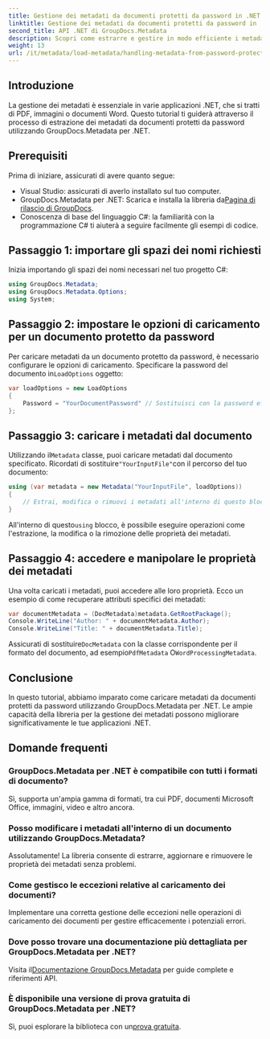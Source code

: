 ```yaml
---
title: Gestione dei metadati da documenti protetti da password in .NET
linktitle: Gestione dei metadati da documenti protetti da password in .NET
second_title: API .NET di GroupDocs.Metadata
description: Scopri come estrarre e gestire in modo efficiente i metadati da documenti protetti da password utilizzando GroupDocs.Metadata per .NET. Questo tutorial completo copre i passaggi essenziali, tra cui l'impostazione delle opzioni di caricamento e l'accesso alle proprietà dei metadati.
weight: 13
url: /it/metadata/load-metadata/handling-metadata-from-password-protected-document/
---
```

## Introduzione

La gestione dei metadati è essenziale in varie applicazioni .NET, che si tratti di PDF, immagini o documenti Word. Questo tutorial ti guiderà attraverso il processo di estrazione dei metadati da documenti protetti da password utilizzando GroupDocs.Metadata per .NET.

## Prerequisiti

Prima di iniziare, assicurati di avere quanto segue:

- Visual Studio: assicurati di averlo installato sul tuo computer.
-  GroupDocs.Metadata per .NET: Scarica e installa la libreria da[Pagina di rilascio di GroupDocs](https://releases.groupdocs.com/metadata/net/).
- Conoscenza di base del linguaggio C#: la familiarità con la programmazione C# ti aiuterà a seguire facilmente gli esempi di codice.

## Passaggio 1: importare gli spazi dei nomi richiesti

Inizia importando gli spazi dei nomi necessari nel tuo progetto C#:

```csharp
using GroupDocs.Metadata;
using GroupDocs.Metadata.Options;
using System;
```

## Passaggio 2: impostare le opzioni di caricamento per un documento protetto da password

 Per caricare metadati da un documento protetto da password, è necessario configurare le opzioni di caricamento. Specificare la password del documento in`LoadOptions` oggetto:

```csharp
var loadOptions = new LoadOptions
{
    Password = "YourDocumentPassword" // Sostituisci con la password effettiva
};
```

## Passaggio 3: caricare i metadati dal documento

 Utilizzando il`Metadata` classe, puoi caricare metadati dal documento specificato. Ricordati di sostituire`"YourInputFile"`con il percorso del tuo documento:

```csharp
using (var metadata = new Metadata("YourInputFile", loadOptions))
{
    // Estrai, modifica o rimuovi i metadati all'interno di questo blocco
}
```

 All'interno di questo`using` blocco, è possibile eseguire operazioni come l'estrazione, la modifica o la rimozione delle proprietà dei metadati.

## Passaggio 4: accedere e manipolare le proprietà dei metadati

Una volta caricati i metadati, puoi accedere alle loro proprietà. Ecco un esempio di come recuperare attributi specifici dei metadati:

```csharp
var documentMetadata = (DocMetadata)metadata.GetRootPackage();
Console.WriteLine("Author: " + documentMetadata.Author);
Console.WriteLine("Title: " + documentMetadata.Title);
```

 Assicurati di sostituire`DocMetadata` con la classe corrispondente per il formato del documento, ad esempio`PdfMetadata` O`WordProcessingMetadata`.

## Conclusione

In questo tutorial, abbiamo imparato come caricare metadati da documenti protetti da password utilizzando GroupDocs.Metadata per .NET. Le ampie capacità della libreria per la gestione dei metadati possono migliorare significativamente le tue applicazioni .NET.

## Domande frequenti

### GroupDocs.Metadata per .NET è compatibile con tutti i formati di documento?
Sì, supporta un'ampia gamma di formati, tra cui PDF, documenti Microsoft Office, immagini, video e altro ancora.

### Posso modificare i metadati all'interno di un documento utilizzando GroupDocs.Metadata?
Assolutamente! La libreria consente di estrarre, aggiornare e rimuovere le proprietà dei metadati senza problemi.

### Come gestisco le eccezioni relative al caricamento dei documenti?
Implementare una corretta gestione delle eccezioni nelle operazioni di caricamento dei documenti per gestire efficacemente i potenziali errori.

### Dove posso trovare una documentazione più dettagliata per GroupDocs.Metadata per .NET?
 Visita il[Documentazione GroupDocs.Metadata](https://reference.groupdocs.com/metadata/net/) per guide complete e riferimenti API.

### È disponibile una versione di prova gratuita di GroupDocs.Metadata per .NET?
 Sì, puoi esplorare la biblioteca con un[prova gratuita](https://releases.groupdocs.com/).